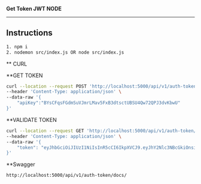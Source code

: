 **Get Token JWT NODE**

---

## Instructions
```sh
1. npm i
2. nodemon src/index.js OR node src/index.js
```

** CURL

**GET TOKEN
```sh
curl --location --request POST 'http://localhost:5000/api/v1/auth-token/getToken' \
--header 'Content-Type: application/json' \
--data-raw '{
	"apiKey":"BYsCFqsFGdmSuVJmrLMav5FxB3dtsctUBSU4Qw72QPJ3dvKbwU"
}'
```
**VALIDATE TOKEN

```sh
curl --location --request GET 'http://localhost:5000/api/v1/auth-token/validateToken' \
--header 'Content-Type: application/json' \
--data-raw '{
	"token": "eyJhbGciOiJIUzI1NiIsInR5cCI6IkpXVCJ9.eyJhY2Nlc3NBcGkiOnsia2V5IjoiQllzQ0Zxc0ZHZG1TdVZKbXJMTWF2NUZ4QjNkdHNjdFVCU1U0UXc3MlFQSjNkdktid1UiLCJvcmlnZW4iOiJXRUIifSwiaWF0IjoxNjEwNjM2Njc4LCJleHAiOjE2MTA3MjMwNzh9.umJFmqUNuwmG-NV8W_Iot6XElAeWyw0x00Nj8RA_lJ4"
}'
```

**Swagger

```
http://localhost:5000/api/v1/auth-token/docs/
```